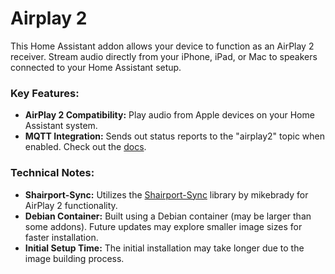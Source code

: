 # Airplay 2

This Home Assistant addon allows your device to function as an AirPlay 2 receiver.
Stream audio directly from your iPhone, iPad, or Mac to speakers connected to your Home Assistant setup.

### Key Features:

* **AirPlay 2 Compatibility:** Play audio from Apple devices on your Home Assistant system.
* **MQTT Integration:** Sends out status reports to the "airplay2" topic when enabled. Check out the [docs](https://github.com/mikebrady/shairport-sync/blob/master/MQTT.md).

### Technical Notes:

* **Shairport-Sync:** Utilizes the [Shairport-Sync](https://github.com/mikebrady/shairport-sync) library by mikebrady for AirPlay 2 functionality.
* **Debian Container:** Built using a Debian container (may be larger than some addons). Future updates may explore smaller image sizes for faster installation.
* **Initial Setup Time:** The initial installation may take longer due to the image building process.
